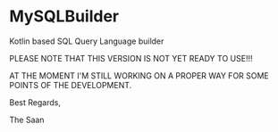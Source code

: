 # MySQLBuilder
Kotlin based SQL Query Language builder 

PLEASE NOTE THAT THIS VERSION IS NOT YET READY TO USE!!!

AT THE MOMENT I'M STILL WORKING ON A PROPER WAY FOR SOME POINTS OF THE DEVELOPMENT.

Best Regards,

The Saan
